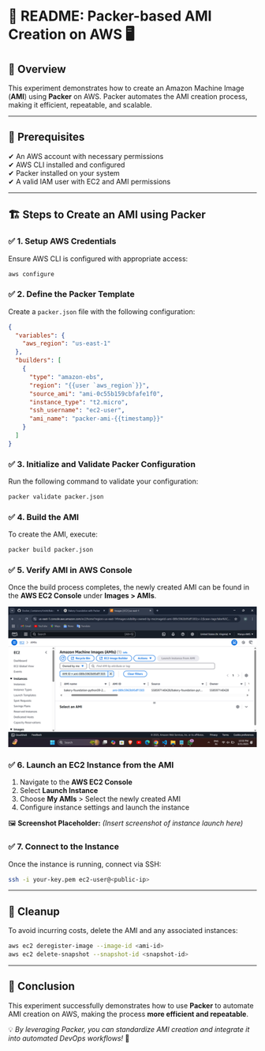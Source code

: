 # 🚀 **README: Packer-based AMI Creation on AWS** 🖥️

## 📌 **Overview**
This experiment demonstrates how to create an Amazon Machine Image (**AMI**) using **Packer** on AWS. Packer automates the AMI creation process, making it efficient, repeatable, and scalable.

---

## 🔧 **Prerequisites**
✔ An AWS account with necessary permissions  
✔ AWS CLI installed and configured  
✔ Packer installed on your system  
✔ A valid IAM user with EC2 and AMI permissions  

---

## 🏗 **Steps to Create an AMI using Packer**

### ✅ **1. Setup AWS Credentials**
Ensure AWS CLI is configured with appropriate access:
```sh
aws configure
```

### ✅ **2. Define the Packer Template**
Create a `packer.json` file with the following configuration:
```json
{
  "variables": {
    "aws_region": "us-east-1"
  },
  "builders": [
    {
      "type": "amazon-ebs",
      "region": "{{user `aws_region`}}",
      "source_ami": "ami-0c55b159cbfafe1f0",
      "instance_type": "t2.micro",
      "ssh_username": "ec2-user",
      "ami_name": "packer-ami-{{timestamp}}"
    }
  ]
}
```

### ✅ **3. Initialize and Validate Packer Configuration**
Run the following command to validate your configuration:
```sh
packer validate packer.json
```

### ✅ **4. Build the AMI**
To create the AMI, execute:
```sh
packer build packer.json
```

### ✅ **5. Verify AMI in AWS Console**
Once the build process completes, the newly created AMI can be found in the **AWS EC2 Console** under **Images > AMIs**.

![AMI List Screenshot](https://github.com/manya1604/Docker-Container-Projects/blob/main/Bakery_Foundation_Example/Screenshot%202025-03-21%20225012.png)


### ✅ **6. Launch an EC2 Instance from the AMI**
1. Navigate to the **AWS EC2 Console**
2. Select **Launch Instance**
3. Choose **My AMIs** > Select the newly created AMI
4. Configure instance settings and launch the instance

🖼 **Screenshot Placeholder:** *(Insert screenshot of instance launch here)*

### ✅ **7. Connect to the Instance**
Once the instance is running, connect via SSH:
```sh
ssh -i your-key.pem ec2-user@<public-ip>
```

---

## 🧹 **Cleanup**
To avoid incurring costs, delete the AMI and any associated instances:
```sh
aws ec2 deregister-image --image-id <ami-id>
aws ec2 delete-snapshot --snapshot-id <snapshot-id>
```

---

## 🎯 **Conclusion**
This experiment successfully demonstrates how to use **Packer** to automate AMI creation on AWS, making the process **more efficient and repeatable**.

💡 *By leveraging Packer, you can standardize AMI creation and integrate it into automated DevOps workflows!* 🚀

